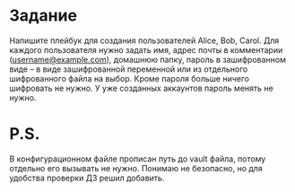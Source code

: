 Задание
=======
Напишите плейбук для создания пользователей Alice, Bob, Carol. Для каждого пользователя нужно задать имя, адрес почты в комментарии (username@example.com), домашнюю папку, пароль в зашифрованном виде – в виде зашифрованной переменной или из отдельного шифрованного файла на выбор. Кроме пароля больше ничего шифровать не нужно. У уже созданных аккаунтов пароль менять не нужно.

P.S.
====
В конфигурационном файле прописан путь до vault файла, потому отдельно его вызывать не нужно.
Понимаю не безопасно, но для удобства проверки ДЗ решил добавить.
